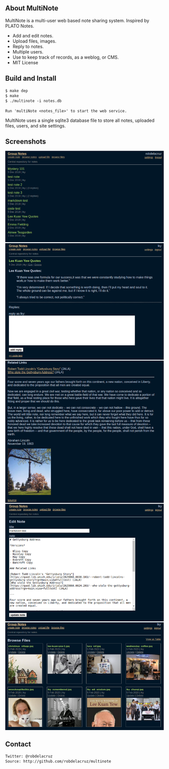 ## About MultiNote

MultiNote is a multi-user web based note sharing system. Inspired by PLATO Notes. 

- Add and edit notes.
- Upload files, images.
- Reply to notes.
- Multiple users.
- Use to keep track of records, as a weblog, or CMS.
- MIT License

## Build and Install

    $ make dep
    $ make
    $ ./multinote -i notes.db

    Run 'multiNote <notes_file>' to start the web service.

MultiNote uses a single sqlite3 database file to store all notes, uploaded files, users, and site settings.

## Screenshots

![notes list](screenshots/note_list.png)
![note text](screenshots/note_text.png)
![note with image](screenshots/note_with_image.png)
![note editor](screenshots/note_edit.png)
![files gallery](screenshots/files_gridview.png)

## Contact
    Twitter: @robdelacruz
    Source: http://github.com/robdelacruz/multinote

